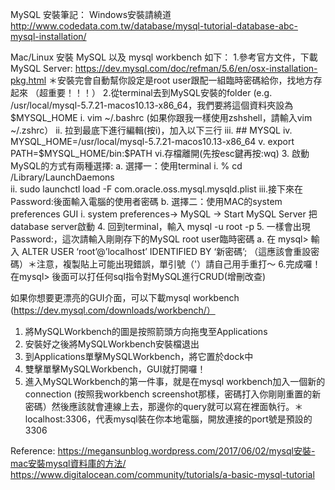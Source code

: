 MySQL 安裝筆記：
Windows安裝請繞道
http://www.codedata.com.tw/database/mysql-tutorial-database-abc-mysql-installation/

Mac/Linux 安裝 MySQL 以及 mysql workbench 如下：
1.參考官方文件，下載MySQL Server: https://dev.mysql.com/doc/refman/5.6/en/osx-installation-pkg.html ＊安裝完會自動幫你設定是root user跟配一組臨時密碼給你，找地方存起來 （超重要！！！）
2.從terminal去到MySQL安裝的folder (e.g. /usr/local/mysql-5.7.21-macos10.13-x86_64，我們要將這個資料夾設為$MYSQL_HOME
i. vim ~/.bashrc (如果你跟我一樣使用zshshell，請輸入vim ~/.zshrc）
ii. 拉到最底下進行編輯(按i)，加入以下三行
iii. ## MYSQL
iv. MYSQL_HOME=/usr/local/mysql-5.7.21-macos10.13-x86_64
v. export PATH=$MYSQL_HOME/bin:$PATH
vi.存檔離開(先按esc鍵再按:wq)
3. 啟動MySQL的方式有兩種選擇:
a. 選擇一：使用terminal
i. % cd /Library/LaunchDaemons                                                   
ii. sudo launchctl load -F com.oracle.oss.mysql.mysqld.plist
iii.接下來在Password:後面輸入電腦的使用者密碼
b. 選擇二：使用MAC的system preferences GUI
i. system preferences-> MySQL -> Start MySQL Server 把database server啟動
4. 回到terminal，輸入 mysql -u root -p 
5. 一樣會出現Password:，這次請輸入剛剛存下的MySQL root user臨時密碼
a. 在 mysql> 輸入 ALTER USER ‘root’@’localhost’ IDENTIFIED BY ‘新密碼’;  （這應該會重設密碼）＊注意，複製貼上可能出現錯誤，單引號（'）請自己用手重打～
6.完成囉！在mysql>  後面可以打任何sql指令對MySQL進行CRUD(增刪改查)


如果你想要更漂亮的GUI介面，可以下載mysql workbench (https://dev.mysql.com/downloads/workbench/）
1. 將MySQLWorkbench的圖是按照箭頭方向拖曳至Applications
2. 安裝好之後將MySQLWorkbench安裝檔退出
3. 到Applications單擊MySQLWorkbench，將它置於dock中
4. 雙擊單擊MySQLWorkbench，GUI就打開囉！
5. 進入MySQLWorkbench的第一件事，就是在mysql workbench加入一個新的connection (按照我workbench screenshot那樣，密碼打入你剛剛重置的新密碼）然後應該就會連線上去，那邊你的query就可以寫在裡面執行。＊localhost:3306，代表mysql裝在你本地電腦，開放連接的port號是預設的3306

Reference:
https://megansunblog.wordpress.com/2017/06/02/mysql安裝-mac安裝mysql資料庫的方法/
https://www.digitalocean.com/community/tutorials/a-basic-mysql-tutorial
